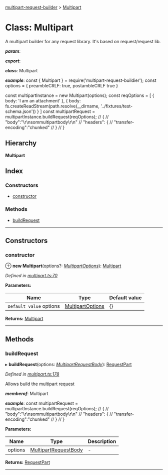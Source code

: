 [multipart-request-builder](../README.md) > [Multipart](../classes/multipart.md)

# Class: Multipart

A multipart builder for any request library. It's based on request/request lib.

*__param__*: 

*__export__*: 

*__class__*: Multipart

*__example__*: const { Multipart } = require('multipart-request-buildier'); const options = { preambleCRLF: true, postambleCRLF true }

const multipartInstance = new Multipart(options); const reqOptions = \[ { body: 'I am an attachment' }, { body: fs.createReadStream(path.resolve(\_\_dirname, '../fixtures/test-schema.json')) } \] const multipartRequest = multipartInstance.buildRequest(reqOptions); // { // "body":"\\r\\nsommultipartbody\\r\\n" // "headers": { // "transfer-encoding":"chunked" // } // }

## Hierarchy

**Multipart**

## Index

### Constructors

* [constructor](multipart.md#constructor)

### Methods

* [buildRequest](multipart.md#buildrequest)

---

## Constructors

<a id="constructor"></a>

###  constructor

⊕ **new Multipart**(options?: *[MultipartOptions](../interfaces/multipartoptions.md)*): [Multipart](multipart.md)

*Defined in [multipart.ts:70](https://github.axa.com/Digital/bauta-nodejs/blob/af04a7f/packages/multipart-request-builder/src/multipart.ts#L70)*

**Parameters:**

| Name | Type | Default value |
| ------ | ------ | ------ |
| `Default value` options | [MultipartOptions](../interfaces/multipartoptions.md) |  {} |

**Returns:** [Multipart](multipart.md)

___

## Methods

<a id="buildrequest"></a>

###  buildRequest

▸ **buildRequest**(options: *[MultipartRequestBody](../#multipartrequestbody)*): [RequestPart](../interfaces/requestpart.md)

*Defined in [multipart.ts:178](https://github.axa.com/Digital/bauta-nodejs/blob/af04a7f/packages/multipart-request-builder/src/multipart.ts#L178)*

Allows build the multipart request

*__memberof__*: Multipart

*__example__*: const multipartRequest = multipartInstance.buildRequest(reqOptions); // { // "body":"\\r\\nsommultipartbody\\r\\n" // "headers": { // "transfer-encoding":"chunked" // } // }

**Parameters:**

| Name | Type | Description |
| ------ | ------ | ------ |
| options | [MultipartRequestBody](../#multipartrequestbody) |  \- |

**Returns:** [RequestPart](../interfaces/requestpart.md)

___

